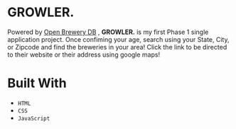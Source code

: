 # GROWLER.


Powered by [Open Brewery DB](https://www.openbrewerydb.org/) , **GROWLER.** is my first Phase 1 single application project. Once confiming your age, search using your State, City, or Zipcode and find the breweries in your area! Click the link to be directed to their website or their address using google maps!



# Built With
- `HTML`
- `CSS`
- `JavaScript`